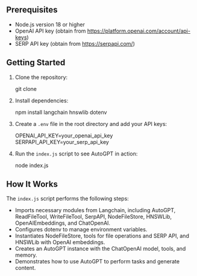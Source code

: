 ## Prerequisites

- Node.js version 18 or higher
- OpenAI API key (obtain from https://platform.openai.com/account/api-keys)
- SERP API key (obtain from https://serpapi.com/)

## Getting Started

1. Clone the repository:
   
   git clone 

2. Install dependencies:
 
   npm install langchain hnswlib dotenv
 

3. Create a `.env` file in the root directory and add your API keys:
 
   OPENAI_API_KEY=your_openai_api_key
   SERPAPI_API_KEY=your_serp_api_key


4. Run the `index.js` script to see AutoGPT in action:

   node index.js
  

## How It Works

The `index.js` script performs the following steps:

- Imports necessary modules from Langchain, including AutoGPT, ReadFileTool, WriteFileTool, SerpAPI, NodeFileStore, HNSWLib, OpenAIEmbeddings, and ChatOpenAI.
- Configures dotenv to manage environment variables.
- Instantiates NodeFileStore, tools for file operations and SERP API, and HNSWLib with OpenAI embeddings.
- Creates an AutoGPT instance with the ChatOpenAI model, tools, and memory.
- Demonstrates how to use AutoGPT to perform tasks and generate content.

